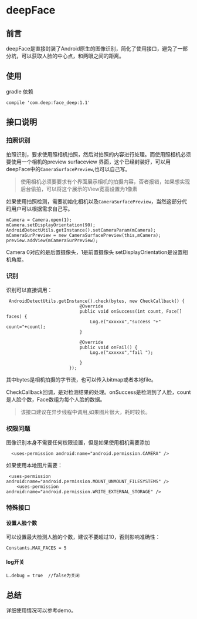 # deepFace
## 前言
deepFace是直接封装了Android原生的图像识别，简化了使用接口，避免了一部分坑，可以获取人脸的中心点，和两眼之间的距离。
## 使用

gradle 依赖
```
compile 'com.deep:face_deep:1.1'
```

## 接口说明

### 拍照识别
拍照识别，要求使用照相机拍照，然后对拍照的内容进行处理。而使用照相机必须要使用一个相机的preview surfaceview 界面，这个已经封装好，可以用deepFace中的`CameraSurfacePreview`,也可以自己写。
> 使用相机必须要要求有个界面展示相机的拍摄内容，否者报错，如果想实现后台偷拍，可以将这个展示的View宽高设置为1像素

如果使用拍照检测，需要初始化相机以及`CameraSurfacePreview`，当然这部分代码用户可以根据需求自己写。

```
mCamera = Camera.open(1);
mCamera.setDisplayOrientation(90);
AndroidDetectUtils.getInstance().setCameraParam(mCamera);
mCameraSurPreview = new CameraSurfacePreview(this,mCamera);
preview.addView(mCameraSurPreview);
```

Camera 0对应的是后置摄像头，1是前置摄像头
setDisplayOrientation是设置相机角度。

### 识别
识别可以直接调用：

```
 AndroidDetectUtils.getInstance().check(bytes, new CheckCallback() {
                            @Override
                            public void onSuccess(int count, Face[] faces) {
                                Log.e("xxxxxx","success "+" count="+count);
                            }

                            @Override
                            public void onFail() {
                                Log.e("xxxxxx","fail ");

                            }
                        });
```
其中bytes是相机拍摄的字节流，也可以传入bitmap或者本地file。

CheckCallback回调，是对检测结果的处理。onSuccess是检测到了人脸，count是人脸个数，Face数组为每个人脸的数据。

>该接口建议在异步线程中调用,如果图片很大，耗时较长。
>

### 权限问题
图像识别本身不需要任何权限设置，但是如果使用相机需要添加
```
  <uses-permission android:name="android.permission.CAMERA" />
```
如果使用本地图片需要：
```
 <uses-permission android:name="android.permission.MOUNT_UNMOUNT_FILESYSTEMS" />
    <uses-permission android:name="android.permission.WRITE_EXTERNAL_STORAGE" />
```

### 特殊接口
#### 设置人脸个数

可以设置最大检测人脸的个数，建议不要超过10，否则影响准确性：

```
Constants.MAX_FACES = 5
```

#### log开关

```
L.debug = true  //false为关闭
```

## 总结
详细使用情况可以参考demo。